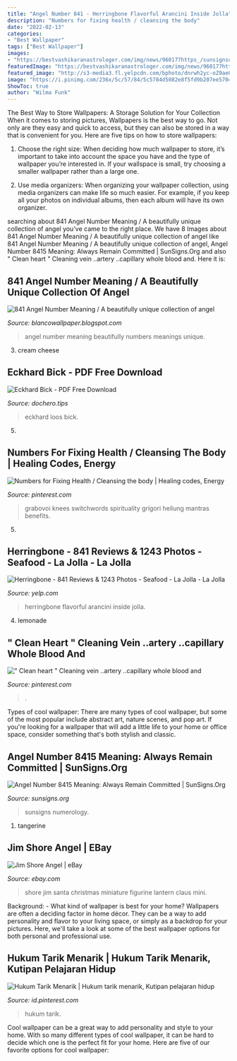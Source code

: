 ```yaml
---
title: "Angel Number 841 - Herringbone Flavorful Arancini Inside Jolla"
description: "Numbers for fixing health / cleansing the body"
date: "2022-02-13"
categories:
- "Best Wallpaper"
tags: ["Best Wallpaper"]
images:
- "https://bestvashikaranastrologer.com/img/news/960177https_/sunsignsorg/angel-number-841-meaning/img-news/image/angel-number-841-meaning.png"
featuredImage: "https://bestvashikaranastrologer.com/img/news/960177https_/sunsignsorg/angel-number-841-meaning/img-news/image/angel-number-841-meaning.png"
featured_image: "http://s3-media3.fl.yelpcdn.com/bphoto/dnrwh2yc-oZ9ae08_6Cerg/168s.jpg"
image: "https://i.pinimg.com/236x/5c/57/84/5c5784d5082e8f5fd9b207ee5704c9c8--code-for-layer-dip.jpg?nii=t"
ShowToc: true
author: "Wilma Funk"
---
```



The Best Way to Store Wallpapers: A Storage Solution for Your Collection
When it comes to storing pictures, Wallpapers is the best way to go. Not only are they easy and quick to access, but they can also be stored in a way that is convenient for you. Here are five tips on how to store wallpapers:
1) Choose the right size: When deciding how much wallpaper to store, it’s important to take into account the space you have and the type of wallpaper you’re interested in. If your wallspace is small, try choosing a smaller wallpaper rather than a large one.

2) Use media organizers: When organizing your wallpaper collection, using media organizers can make life so much easier. For example, if you keep all your photos on individual albums, then each album will have its own organizer.

	

		
searching about 841 Angel Number Meaning / A beautifully unique collection of angel you've came to the right place. We have 8 Images about 841 Angel Number Meaning / A beautifully unique collection of angel like 841 Angel Number Meaning / A beautifully unique collection of angel, Angel Number 8415 Meaning: Always Remain Committed | SunSigns.Org and also &quot; Clean heart &quot; Cleaning vein ..artery ..capillary whole blood and. Here it is:
		
    
## 841 Angel Number Meaning / A Beautifully Unique Collection Of Angel

<img loading=lazy src="https://bestvashikaranastrologer.com/img/news/960177https_/sunsignsorg/angel-number-841-meaning/img-news/image/angel-number-841-meaning.png" onerror="this.onerror=null;this.src='https://tse1.mm.bing.net/th?id=OIP.alEDywgrw4-8NFBbXZ24FQHaHZ&amp;pid=15.1';" alt="841 Angel Number Meaning / A beautifully unique collection of angel">

_Source: blancowallpaper.blogspot.com_

>angel number meaning beautifully numbers meanings unique. 

	

3. cream cheese 

    
## Eckhard Bick - PDF Free Download

<img loading=lazy src="https://dochero.tips/img/60x80/eckhard-loos_5e12de4b097c47ad268b4597.jpg" onerror="this.onerror=null;this.src='https://tse4.mm.bing.net/th?id=OIP.6816h-yS_wRtTaOAwaFVlwAAAA&amp;pid=15.1';" alt="Eckhard Bick - PDF Free Download">

_Source: dochero.tips_

>eckhard loos bick. 

	

5.

    
## Numbers For Fixing Health / Cleansing The Body | Healing Codes, Energy

<img loading=lazy src="https://i.pinimg.com/236x/5c/57/84/5c5784d5082e8f5fd9b207ee5704c9c8--code-for-layer-dip.jpg?nii=t" onerror="this.onerror=null;this.src='https://tse2.mm.bing.net/th?id=OIP.4vAwJmKKUaFWCamZWtS9nAAAAA&amp;pid=15.1';" alt="Numbers for Fixing Health / Cleansing the body | Healing codes, Energy">

_Source: pinterest.com_

>grabovoi knees switchwords spirituality grigori heilung mantras benefits. 

	

5.

    
## Herringbone - 841 Reviews &amp; 1243 Photos - Seafood - La Jolla - La Jolla

<img loading=lazy src="http://s3-media3.fl.yelpcdn.com/bphoto/dnrwh2yc-oZ9ae08_6Cerg/168s.jpg" onerror="this.onerror=null;this.src='https://tse1.mm.bing.net/th?id=OIP.F38tKy9cGkmZO3mxAzD6pwAAAA&amp;pid=15.1';" alt="Herringbone - 841 Reviews &amp; 1243 Photos - Seafood - La Jolla - La Jolla">

_Source: yelp.com_

>herringbone flavorful arancini inside jolla. 

	

4. lemonade 

    
## &quot; Clean Heart &quot; Cleaning Vein ..artery ..capillary Whole Blood And

<img loading=lazy src="https://s-media-cache-ak0.pinimg.com/600x315/92/0c/6f/920c6f0571e9cb179d1b4294f45e041f.jpg" onerror="this.onerror=null;this.src='https://tse3.mm.bing.net/th?id=OIP.6gTLu-rAjjaLZpv3nadN_gHaD4&amp;pid=15.1';" alt="&quot; Clean heart &quot; Cleaning vein ..artery ..capillary whole blood and">

_Source: pinterest.com_

>. 

	

Types of cool wallpaper:
There are many types of cool wallpaper, but some of the most popular include abstract art, nature scenes, and pop art. If you're looking for a wallpaper that will add a little life to your home or office space, consider something that's both stylish and classic.

    
## Angel Number 8415 Meaning: Always Remain Committed | SunSigns.Org

<img loading=lazy src="https://www.sunsigns.org/wp-content/uploads/2020/11/8415_angel_number-310x165.jpg" onerror="this.onerror=null;this.src='https://tse4.mm.bing.net/th?id=OIP.Q4fYJGKoN7JFWtyM1mH1ggAAAA&amp;pid=15.1';" alt="Angel Number 8415 Meaning: Always Remain Committed | SunSigns.Org">

_Source: sunsigns.org_

>sunsigns numerology. 

	

1. tangerine 

    
## Jim Shore Angel | EBay

<img loading=lazy src="https://i.ebayimg.com/00/s/NTAwWDUwMA==/z/xMEAAOxydlFSyKQd/$_103.JPG?set_id=2" onerror="this.onerror=null;this.src='https://tse1.mm.bing.net/th?id=OIP.wSQ8FhkI5xIFazAwHyl3NwAAAA&amp;pid=15.1';" alt="Jim Shore Angel | eBay">

_Source: ebay.com_

>shore jim santa christmas miniature figurine lantern claus mini. 

	

Background: - What kind of wallpaper is best for your home?
Wallpapers are often a deciding factor in home décor. They can be a way to add personality and flavor to your living space, or simply as a backdrop for your pictures. Here, we'll take a look at some of the best wallpaper options for both personal and professional use.

    
## Hukum Tarik Menarik | Hukum Tarik Menarik, Kutipan Pelajaran Hidup

<img loading=lazy src="https://i.pinimg.com/736x/d9/ae/73/d9ae736f4a089d2f5ddb23de553b19e6.jpg" onerror="this.onerror=null;this.src='https://tse1.mm.bing.net/th?id=OIP.fa3Ad-FMPId5n0uKKCvtxAHaHa&amp;pid=15.1';" alt="Hukum Tarik Menarik | Hukum tarik menarik, Kutipan pelajaran hidup">

_Source: id.pinterest.com_

>hukum tarik. 

	

Cool wallpaper can be a great way to add personality and style to your home. With so many different types of cool wallpaper, it can be hard to decide which one is the perfect fit for your home. Here are five of our favorite options for cool wallpaper: 

